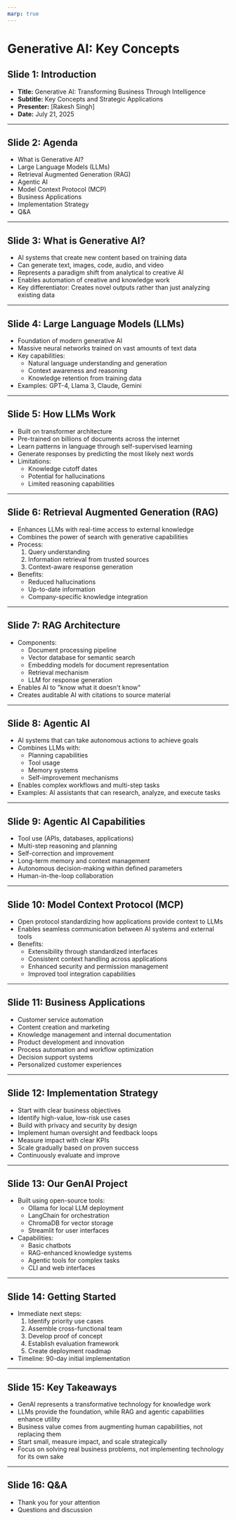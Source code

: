 ```yaml
---
marp: true
---
```


# Generative AI: Key Concepts

## Slide 1: Introduction
- **Title:** Generative AI: Transforming Business Through Intelligence
- **Subtitle:** Key Concepts and Strategic Applications
- **Presenter:** [Rakesh Singh]
- **Date:** July 21, 2025

---

## Slide 2: Agenda
- What is Generative AI?
- Large Language Models (LLMs)
- Retrieval Augmented Generation (RAG)
- Agentic AI
- Model Context Protocol (MCP)
- Business Applications
- Implementation Strategy
- Q&A

---

## Slide 3: What is Generative AI?
- AI systems that create new content based on training data
- Can generate text, images, code, audio, and video
- Represents a paradigm shift from analytical to creative AI
- Enables automation of creative and knowledge work
- Key differentiator: Creates novel outputs rather than just analyzing existing data

---

## Slide 4: Large Language Models (LLMs)
- Foundation of modern generative AI
- Massive neural networks trained on vast amounts of text data
- Key capabilities:
  - Natural language understanding and generation
  - Context awareness and reasoning
  - Knowledge retention from training data
- Examples: GPT-4, Llama 3, Claude, Gemini

---

## Slide 5: How LLMs Work
- Built on transformer architecture
- Pre-trained on billions of documents across the internet
- Learn patterns in language through self-supervised learning
- Generate responses by predicting the most likely next words
- Limitations:
  - Knowledge cutoff dates
  - Potential for hallucinations
  - Limited reasoning capabilities

---

## Slide 6: Retrieval Augmented Generation (RAG)
- Enhances LLMs with real-time access to external knowledge
- Combines the power of search with generative capabilities
- Process:
  1. Query understanding
  2. Information retrieval from trusted sources
  3. Context-aware response generation
- Benefits:
  - Reduced hallucinations
  - Up-to-date information
  - Company-specific knowledge integration

---

## Slide 7: RAG Architecture
- Components:
  - Document processing pipeline
  - Vector database for semantic search
  - Embedding models for document representation
  - Retrieval mechanism
  - LLM for response generation
- Enables AI to "know what it doesn't know"
- Creates auditable AI with citations to source material

---

## Slide 8: Agentic AI
- AI systems that can take autonomous actions to achieve goals
- Combines LLMs with:
  - Planning capabilities
  - Tool usage
  - Memory systems
  - Self-improvement mechanisms
- Enables complex workflows and multi-step tasks
- Examples: AI assistants that can research, analyze, and execute tasks

---

## Slide 9: Agentic AI Capabilities
- Tool use (APIs, databases, applications)
- Multi-step reasoning and planning
- Self-correction and improvement
- Long-term memory and context management
- Autonomous decision-making within defined parameters
- Human-in-the-loop collaboration

---

## Slide 10: Model Context Protocol (MCP)
- Open protocol standardizing how applications provide context to LLMs
- Enables seamless communication between AI systems and external tools
- Benefits:
  - Extensibility through standardized interfaces
  - Consistent context handling across applications
  - Enhanced security and permission management
  - Improved tool integration capabilities

---

## Slide 11: Business Applications
- Customer service automation
- Content creation and marketing
- Knowledge management and internal documentation
- Product development and innovation
- Process automation and workflow optimization
- Decision support systems
- Personalized customer experiences

---

## Slide 12: Implementation Strategy
- Start with clear business objectives
- Identify high-value, low-risk use cases
- Build with privacy and security by design
- Implement human oversight and feedback loops
- Measure impact with clear KPIs
- Scale gradually based on proven success
- Continuously evaluate and improve

---

## Slide 13: Our GenAI Project
- Built using open-source tools:
  - Ollama for local LLM deployment
  - LangChain for orchestration
  - ChromaDB for vector storage
  - Streamlit for user interfaces
- Capabilities:
  - Basic chatbots
  - RAG-enhanced knowledge systems
  - Agentic tools for complex tasks
  - CLI and web interfaces

---

## Slide 14: Getting Started
- Immediate next steps:
  1. Identify priority use cases
  2. Assemble cross-functional team
  3. Develop proof of concept
  4. Establish evaluation framework
  5. Create deployment roadmap
- Timeline: 90-day initial implementation

---

## Slide 15: Key Takeaways
- GenAI represents a transformative technology for knowledge work
- LLMs provide the foundation, while RAG and agentic capabilities enhance utility
- Business value comes from augmenting human capabilities, not replacing them
- Start small, measure impact, and scale strategically
- Focus on solving real business problems, not implementing technology for its own sake

---

## Slide 16: Q&A
- Thank you for your attention
- Questions and discussion
